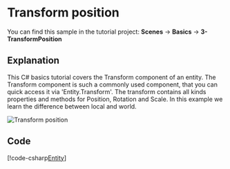 # Transform position
You can find this sample in the tutorial project: **Scenes** -> **Basics** -> **3-TransformPosition** 

## Explanation
This C# basics tutorial covers the Transform component of an entity. The Transform component is such a commonly used component, that you can quick access it via 'Entity.Transform'. The transform contains all kinds properties and methods for Position, Rotation and Scale. In this example we learn the difference between local and world.

![Transform position](media/transform-position.png)

## Code
[!code-csharp[Entity](..\..\..\Tutorials\Tutorials\Basics\BasicsTransformPosition.cs)]
